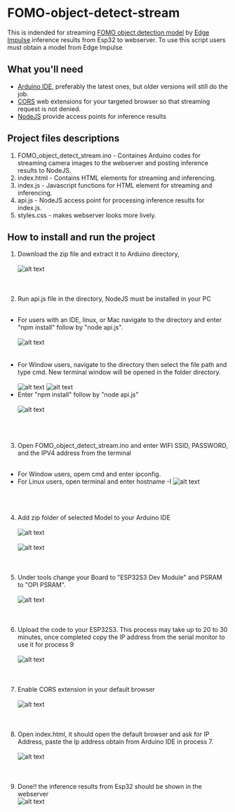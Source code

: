 # FOMO-object-detect-stream
This is indended for streaming [FOMO object detection model](https://edge-impulse.gitbook.io/docs/edge-impulse-studio/learning-blocks/object-detection/fomo-object-detection-for-constrained-devices) by [Edge Impulse](https://edgeimpulse.com/) inference results from Esp32 to webserver. To use this script users must obtain a model from Edge Impulse

## What you'll need
- [Arduino IDE](https://www.arduino.cc/en/software), preferably the latest ones, but older versions will still do the job.
- [CORS](https://chromewebstore.google.com/detail/allow-cors-access-control/lhobafahddgcelffkeicbaginigeejlf?hl=en) web extensions for your targeted browser so that streaming request is not denied.
- [NodeJS](https://nodejs.org/en/download/package-manager/current) provide access points for inference results

## Project files descriptions

1. FOMO_object_detect_stream.ino - Containes Arduino codes for streaming camera images to the webserver and posting inference results to NodeJS.
2. index.html - Contains HTML elements for streaming and inferencing.
3. index.js - Javascript functions for HTML element for streaming and inferencing.
4. api.js - NodeJS access point for processing inference results for index.js.
5. styles.css - makes webserver looks more lively.

## How to install and run the project

1. Download the zip file and extract it to Arduino directory,  <br /><br />
![alt text](/Images_for_readme/download_zip.PNG)
<br /><br /><br /><br />
2. Run api.js file in the directory, NodeJS must be installed in your PC <br /><br />
  - For users with an IDE, linux, or Mac navigate to the directory and enter "npm install" follow by "node api.js". <br /><br />
  ![alt text](/Images_for_readme/ide_run_api.PNG)
  <br /><br /><br />
- For Window users, navigate to the directory then select the file path and type cmd. New terminal window will be opened in the folder directory. <br /><br />
 ![alt text](/Images_for_readme/window_run_api1.PNG)
 ![alt text](/Images_for_readme/window_run_api2.PNG)
- Enter "npm install" follow by "node api.js" <br /><br />
 ![alt text](/Images_for_readme/window_run_api3.PNG)
  <br /><br /> <br /><br />
3. Open FOMO_object_detect_stream.ino and enter WIFI SSID, PASSWORD, and the IPV4 address from the terminal <br /><br />
  - For Window users, opem cmd and enter ipconfig.
  - For Linux users, open terminal and enter hostname -I
![alt text]()
<br /><br /><br /><br />
4. Add zip folder of selected Model to your Arduino IDE <br /><br />
![alt text]()
<br /><br />
![alt text]()
<br /><br /><br /><br />
5. Under tools change your Board to "ESP32S3 Dev Module" and PSRAM to "OPI PSRAM".<br /><br />
![alt text](/Images_for_readme/IDE_configure.PNG)
<br /><br /><br /><br />
6. Upload the code to your ESP32S3. This process may take up to 20 to 30 minutes, once completed copy the IP address from the serial monitor to use it for process 9 <br /><br />
![alt text](/Images_for_readme/ip_IDE.PNG)
<br /><br /><br /><br />
7. Enable CORS extension in your default browser <br /><br />
![alt text](/Images_for_readme/CORS.PNG)
<br /><br /><br /><br />
8. Open index.html, it should open the default browser and ask for IP Address, paste the Ip address obtain from Arduino IDE in process 7.  <br /><br />
![alt text](/Images_for_readme/CORS.PNG)
<br /><br /><br /><br />
9. Done!! the inference results from Esp32 should be shown in the webserver  
![alt text](/Images_for_readme/done.PNG)<br /><br />
<br /><br /><br /><br />

